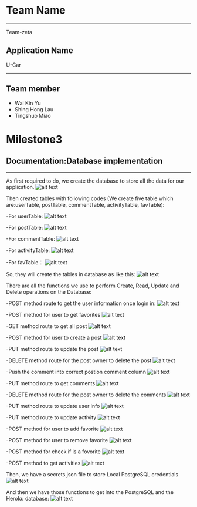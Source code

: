 # Team Name
___________________________________________________________________
Team-zeta
## Application Name
U-Car
___________________________________________________________________

## Team member
- Wai Kin Yu
- Shing Hong Lau
- Tingshuo Miao

# Milestone3

## Documentation:Database implementation
___________________________________________________________________
As first required to do, we create the database to store all the data for our application.
![alt text](https://github.com/hilshong2580/cs326-final-zeta/blob/main/docs/screenShot3/createDatabase.PNG)

Then created tables with following codes (We create five table which are:userTable, postTable, commentTable, activityTable, favTable):

-For userTable:
![alt text](https://github.com/hilshong2580/cs326-final-zeta/blob/main/docs/screenShot3/creatusertable.PNG)

-For postTable:
![alt text](https://github.com/hilshong2580/cs326-final-zeta/blob/main/docs/screenShot3/createposttable.PNG)

-For commentTable:
![alt text](https://github.com/hilshong2580/cs326-final-zeta/blob/main/docs/screenShot3/createcommenttable.PNG)

-For activityTable:
![alt text](https://github.com/hilshong2580/cs326-final-zeta/blob/main/docs/screenShot3/createactivitytable.PNG)

-For favTable：
![alt text](https://github.com/hilshong2580/cs326-final-zeta/blob/main/docs/screenShot3/createfavtable.PNG)


So, they will create the tables in database as like this:
![alt text](https://github.com/hilshong2580/cs326-final-zeta/blob/main/docs/screenShot3/tables.PNG)

There are all the functions we use to perform Create, Read, Update and Delete operations on the Database:

-POST method route to get the user information once login in:
![alt text](https://github.com/hilshong2580/cs326-final-zeta/blob/main/docs/screenShot3/getuserinfo.PNG)

-POST method for user to get favorites
![alt text](https://github.com/hilshong2580/cs326-final-zeta/blob/main/docs/screenShot3/postfav.PNG)

-GET method route to get all post
![alt text](https://github.com/hilshong2580/cs326-final-zeta/blob/main/docs/screenShot3/getpost.PNG)

-POST method for user to create a post
![alt text](https://github.com/hilshong2580/cs326-final-zeta/blob/main/docs/screenShot3/createpost.PNG)

-PUT method route to update the post
![alt text](https://github.com/hilshong2580/cs326-final-zeta/blob/main/docs/screenShot3/putpost.PNG)

-DELETE method route for the post owner to delete the post
![alt text](https://github.com/hilshong2580/cs326-final-zeta/blob/main/docs/screenShot3/deletepost.PNG)

-Push the comment into correct postion comment column
![alt text](https://github.com/hilshong2580/cs326-final-zeta/blob/main/docs/screenShot3/pustcomment.PNG)

-PUT method route to get comments
![alt text](https://github.com/hilshong2580/cs326-final-zeta/blob/main/docs/screenShot3/getcomment.PNG)

-DELETE method route for the post owner to delete the comments
![alt text](https://github.com/hilshong2580/cs326-final-zeta/blob/main/docs/screenShot3/deletecomment.PNG)

-PUT method route to update user info
![alt text](https://github.com/hilshong2580/cs326-final-zeta/blob/main/docs/screenShot3/edituser.PNG)

-PUT method route to update activity
![alt text](https://github.com/hilshong2580/cs326-final-zeta/blob/main/docs/screenShot3/updateacti.PNG)

-POST method for user to add favorite
![alt text](https://github.com/hilshong2580/cs326-final-zeta/blob/main/docs/screenShot3/addfav.PNG)

-POST method for user to remove favorite
![alt text](https://github.com/hilshong2580/cs326-final-zeta/blob/main/docs/screenShot3/deletefav.PNG)

-POST method for check if is a fovorite
![alt text](https://github.com/hilshong2580/cs326-final-zeta/blob/main/docs/screenShot3/checkiffav.PNG)

-POST method to get activities
![alt text](https://github.com/hilshong2580/cs326-final-zeta/blob/main/docs/screenShot3/getac.PNG)

Then, we have a secrets.json file to store Local PostgreSQL credentials
![alt text](https://github.com/hilshong2580/cs326-final-zeta/blob/main/docs/screenShot3/credentials.PNG)

And then we have those functions to get into the PostgreSQL and the Heroku database:
![alt text](https://github.com/hilshong2580/cs326-final-zeta/blob/main/docs/screenShot3/way.PNG)
